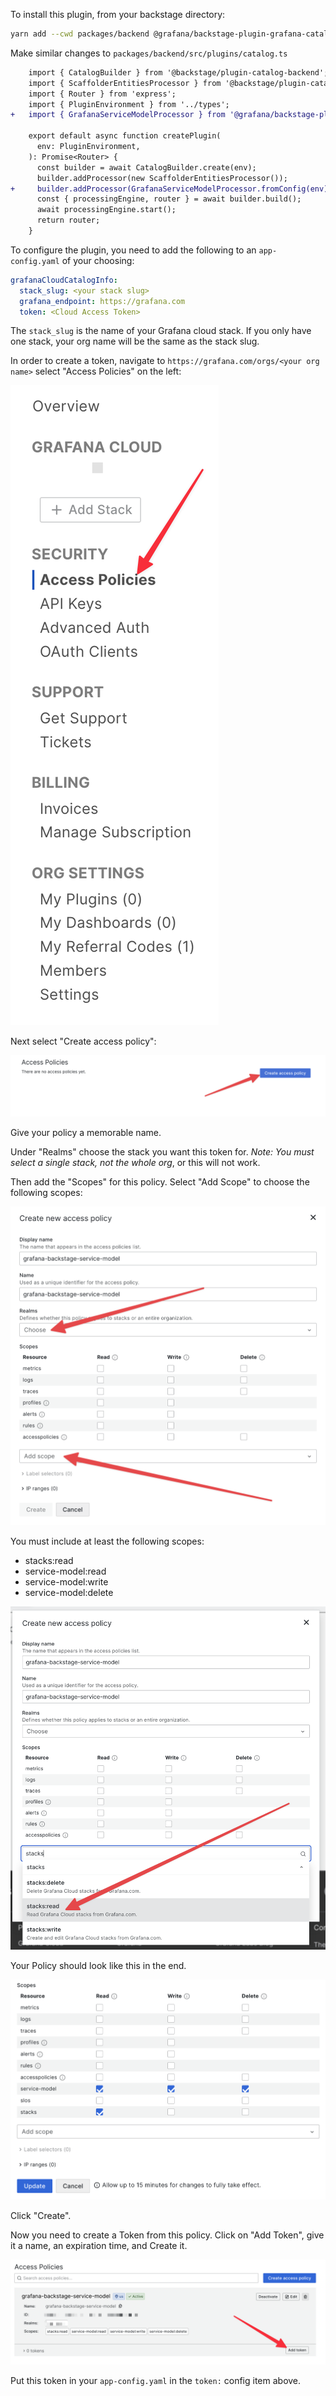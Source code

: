 To install this plugin, from your backstage directory:

```bash
yarn add --cwd packages/backend @grafana/backstage-plugin-grafana-catalog
```

Make similar changes to `packages/backend/src/plugins/catalog.ts`

```diff
    import { CatalogBuilder } from '@backstage/plugin-catalog-backend';
    import { ScaffolderEntitiesProcessor } from '@backstage/plugin-catalog-backend-module-scaffolder-entity-model';
    import { Router } from 'express';
    import { PluginEnvironment } from '../types';
+   import { GrafanaServiceModelProcessor } from '@grafana/backstage-plugin-grafana-catalog';

    export default async function createPlugin(
      env: PluginEnvironment,
    ): Promise<Router> {
      const builder = await CatalogBuilder.create(env);
      builder.addProcessor(new ScaffolderEntitiesProcessor());
+     builder.addProcessor(GrafanaServiceModelProcessor.fromConfig(env));
      const { processingEngine, router } = await builder.build();
      await processingEngine.start();
      return router;
    }
```

To configure the plugin, you need to add the following to an `app-config.yaml` of your choosing:

```yaml
grafanaCloudCatalogInfo:
  stack_slug: <your stack slug>
  grafana_endpoint: https://grafana.com
  token: <Cloud Access Token>
```

The `stack_slug` is the name of your Grafana cloud stack. If you only have one stack, your org name will be the same as the stack slug.

In order to create a token, navigate to `https://grafana.com/orgs/<your org name>` select "Access Policies" on the left:

![access policies](./01-cloud-access-policy.png)

Next select "Create access policy":

![create access policy](./02-create-cloud-access-policy.png)

Give your policy a memorable name.

Under "Realms" choose the stack you want this token for. _Note: You must select a single stack, not the whole org_, or this will not work.

Then add the "Scopes" for this policy. Select "Add Scope" to choose the following scopes:

![ap1](./03-create-new-access-policy.png)

You must include at least the following scopes:

- stacks:read
- service-model:read
- service-model:write
- service-model:delete

![alt](./04-cloud-access-policy-stacks-read.png)

Your Policy should look like this in the end.

![](./05-cloud-access-policy-final.png)

Click "Create".

Now you need to create a Token from this policy. Click on "Add Token", give it a name, an expiration time, and Create it.

![](./06-add-token.png)

Put this token in your `app-config.yaml` in the `token:` config item above.
